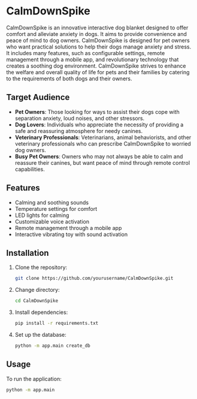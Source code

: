 # CalmDownSpike

CalmDownSpike is an innovative interactive dog blanket designed to offer comfort and alleviate anxiety in dogs. It aims to provide convenience and peace of mind to dog owners. CalmDownSpike is designed for pet owners who want practical solutions to help their dogs manage anxiety and stress. It includes many features, such as configurable settings, remote management through a mobile app, and revolutionary technology that creates a soothing dog environment. CalmDownSpike strives to enhance the welfare and overall quality of life for pets and their families by catering to the requirements of both dogs and their owners.

## Target Audience

- **Pet Owners**: Those looking for ways to assist their dogs cope with separation anxiety, loud noises, and other stressors.
- **Dog Lovers**: Individuals who appreciate the necessity of providing a safe and reassuring atmosphere for needy canines.
- **Veterinary Professionals**: Veterinarians, animal behaviorists, and other veterinary professionals who can prescribe CalmDownSpike to worried dog owners.
- **Busy Pet Owners**: Owners who may not always be able to calm and reassure their canines, but want peace of mind through remote control capabilities.

## Features

- Calming and soothing sounds
- Temperature settings for comfort
- LED lights for calming
- Customizable voice activation
- Remote management through a mobile app
- Interactive vibrating toy with sound activation

## Installation

1. Clone the repository:
    ```sh
    git clone https://github.com/yourusername/CalmDownSpike.git
    ```

2. Change directory:
    ```sh
    cd CalmDownSpike
    ```

3. Install dependencies:
    ```sh
    pip install -r requirements.txt
    ```

4. Set up the database:
    ```sh
    python -m app.main create_db
    ```

## Usage

To run the application:
```sh
python -m app.main

